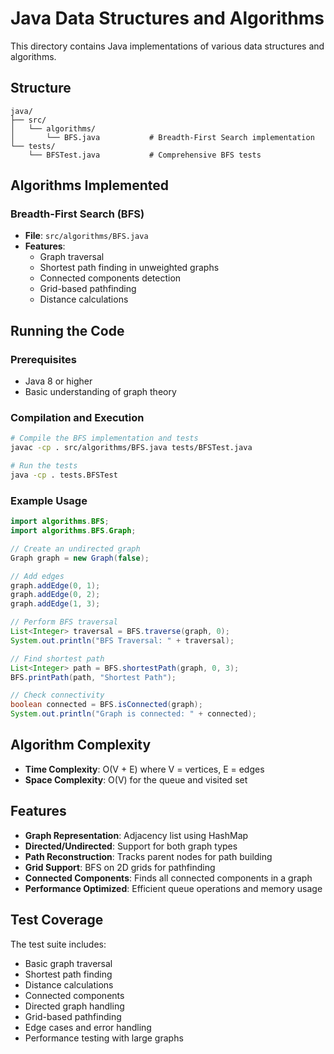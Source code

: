 # Java Data Structures and Algorithms

This directory contains Java implementations of various data structures and algorithms.

## Structure

```
java/
├── src/
│   └── algorithms/
│       └── BFS.java           # Breadth-First Search implementation
└── tests/
    └── BFSTest.java           # Comprehensive BFS tests
```

## Algorithms Implemented

### Breadth-First Search (BFS)
- **File**: `src/algorithms/BFS.java`
- **Features**:
  - Graph traversal
  - Shortest path finding in unweighted graphs
  - Connected components detection
  - Grid-based pathfinding
  - Distance calculations

## Running the Code

### Prerequisites
- Java 8 or higher
- Basic understanding of graph theory

### Compilation and Execution

```bash
# Compile the BFS implementation and tests
javac -cp . src/algorithms/BFS.java tests/BFSTest.java

# Run the tests
java -cp . tests.BFSTest
```

### Example Usage

```java
import algorithms.BFS;
import algorithms.BFS.Graph;

// Create an undirected graph
Graph graph = new Graph(false);

// Add edges
graph.addEdge(0, 1);
graph.addEdge(0, 2);
graph.addEdge(1, 3);

// Perform BFS traversal
List<Integer> traversal = BFS.traverse(graph, 0);
System.out.println("BFS Traversal: " + traversal);

// Find shortest path
List<Integer> path = BFS.shortestPath(graph, 0, 3);
BFS.printPath(path, "Shortest Path");

// Check connectivity
boolean connected = BFS.isConnected(graph);
System.out.println("Graph is connected: " + connected);
```

## Algorithm Complexity

- **Time Complexity**: O(V + E) where V = vertices, E = edges
- **Space Complexity**: O(V) for the queue and visited set

## Features

- **Graph Representation**: Adjacency list using HashMap
- **Directed/Undirected**: Support for both graph types
- **Path Reconstruction**: Tracks parent nodes for path building
- **Grid Support**: BFS on 2D grids for pathfinding
- **Connected Components**: Finds all connected components in a graph
- **Performance Optimized**: Efficient queue operations and memory usage

## Test Coverage

The test suite includes:
- Basic graph traversal
- Shortest path finding
- Distance calculations
- Connected components
- Directed graph handling
- Grid-based pathfinding
- Edge cases and error handling
- Performance testing with large graphs
